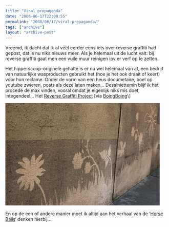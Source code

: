 ```yaml
---
title: "Viral propaganda"
date: "2008-06-17T22:00:55"
permalink: "2008/06/17/viral-propaganda/"
tags: ["archive"]
layout: "archive-post"
---
```

Vreemd, ik dacht dat ik al véél eerder eens iets over reverse graffiti had gepost, dat is nu niks nieuws meer. Als je helemaal uit de lucht valt: bij reverse graffiti gaat men een vuile muur reinigen ipv er verf op te zetten.

Het hippe-scoop-originele gehalte is er nu wel helemaal van af, een bedrijf van natuurlijke wasproducten gebruikt het (hoe je het ook draait of keert) voor hun reclame. Onder de vorm van een heus documetaire, boel op youtube zwieren, posts als deze laten maken… Desalniettemin blijf ik het procedé de max vinden, vooral omdat je eigenlijk niks mis doet, integendeel… Het [Reverse Graffiti Project](http://www.reversegraffitiproject.com/ "http://www.reversegraffitiproject.com/") \[via [BoingBoing](http://www.boingboing.net/2008/06/16/short-documentary-on-1.html "http://www.boingboing.net/2008/06/16/short-documentary-on-1.html")\]

[![](/images/blog/2008/06/photo16.jpg "Reverse graffiti")](http://www.reversegraffitiproject.com/)

En op de een of andere manier moet ik altijd aan het verhaal van de ‘[Horse Balls](http://www.pludie.com/horseballs.html "http://www.pludie.com/horseballs.html")‘ denken hierbij…
